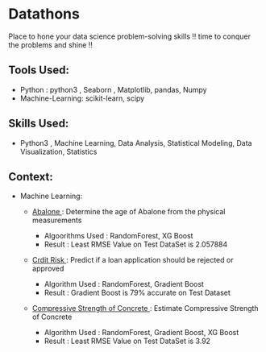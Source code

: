 # Datathons
Place to hone your data science problem-solving skills !! time to conquer the problems and shine !!

## Tools Used: 
- Python : python3 , Seaborn , Matplotlib, pandas, Numpy
- Machine-Learning: scikit-learn, scipy

## Skills Used:
- Python3 , Machine Learning, Data Analysis, Statistical Modeling, Data Visualization, Statistics

## Context:

- Machine Learning: 

   * <a href="https://github.com/riya-dhama/Datathons-Competitions/tree/master/Abalone"> Abalone </a> : 
    Determine the age of Abalone from the physical measurements 
      - Algoorithms Used : RandomForest, XG Boost
      - Result : Least RMSE Value on Test DataSet is 2.057884
      
    * <a href="https://github.com/riya-dhama/Datathons-Competitions/tree/master/Credit%20Risk"> Crdit Risk </a>: 
    Predict if a loan application should be rejected or approved
       - Algorithm Used : RandomForest, Gradient Boost
       - Result : Gradient Boost is 79% accurate on Test Dataset 
    
    * <a href="https://github.com/riya-dhama/Datathons-Competitions/tree/master/Compressive%20Strength%20of%20Concrete"> Compressive Strength of Concrete </a>: 
    Estimate Compressive Strength of Concrete
       - Algorithm Used : RandomForest, Gradient Boost, XG Boost
       - Result : Least RMSE Value on Test DataSet is 3.92
    
